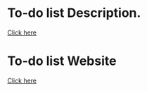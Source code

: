 # To-do list Description.

[Click here](https://filipgieraga.github.io/post2.html)

# To-do list Website

[Click here](https://filipgieraga.github.io/ToDoList/)
